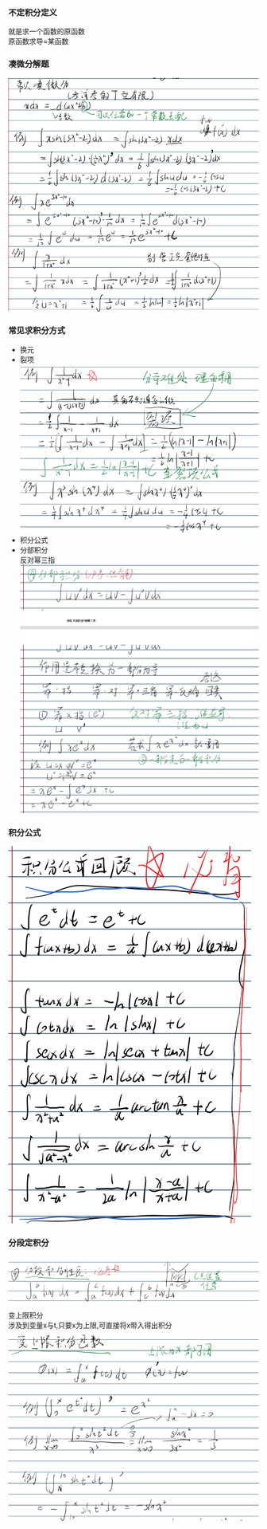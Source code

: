 ### 不定积分定义
就是求一个函数的原函数  
原函数求导=某函数  

### 凑微分解题
![](img/Pasted%20image%2020230116125514.png)



### 常见求积分方式
* 换元
* 裂项
![](img/Pasted%20image%2020230116125749.png)
* 积分公式  
* 分部积分  
反对幂三指  
![](img/Pasted%20image%2020230116130054.png)


### 积分公式
![](img/Pasted%20image%2020230116125847.png)

### 分段定积分
![](img/Pasted%20image%2020230116130650.png)

变上限积分  
涉及到变量x与t,只要x为上限,可直接将x带入得出积分  
![](img/Pasted%20image%2020230116130556.png)


